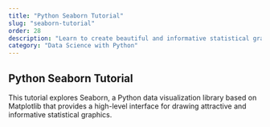 ```yaml
---
title: "Python Seaborn Tutorial"
slug: "seaborn-tutorial"
order: 28
description: "Learn to create beautiful and informative statistical graphics with Seaborn."
category: "Data Science with Python"
---
```


## Python Seaborn Tutorial

This tutorial explores Seaborn, a Python data visualization library based on Matplotlib that provides a high-level interface for drawing attractive and informative statistical graphics.
